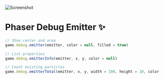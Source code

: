 ![Screenshot](https://samme.github.io/phaser-debug-emitter/screenshot.png)

# Phaser Debug Emitter ✨

```javascript
// Show center and area
game.debug.emitter(emitter, color = null, filled = true)

// List properties
game.debug.emitterInfo(emitter, x, y, color = null)

// Count existing particles
game.debug.emitterTotal(emitter, x, y, width = 100, height = 10, color = null, label = emitter.name)
```
